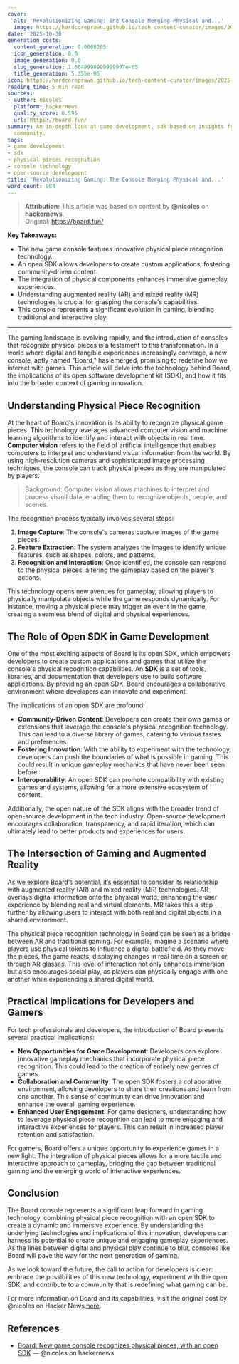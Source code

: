 ```yaml
---
cover:
  alt: 'Revolutionizing Gaming: The Console Merging Physical and...'
  image: https://hardcoreprawn.github.io/tech-content-curator/images/2025-10-30-revolutionizing-gaming-console-merging.png
date: '2025-10-30'
generation_costs:
  content_generation: 0.0008205
  icon_generation: 0.0
  image_generation: 0.0
  slug_generation: 1.6049999999999997e-05
  title_generation: 5.355e-05
icon: https://hardcoreprawn.github.io/tech-content-curator/images/2025-10-30-revolutionizing-gaming-console-merging-icon.png
reading_time: 5 min read
sources:
- author: nicoles
  platform: hackernews
  quality_score: 0.595
  url: https://board.fun/
summary: An in-depth look at game development, sdk based on insights from the tech
  community.
tags:
- game development
- sdk
- physical pieces recognition
- console technology
- open-source development
title: 'Revolutionizing Gaming: The Console Merging Physical and...'
word_count: 984
---
```


> **Attribution:** This article was based on content by **@nicoles** on **hackernews**.  
> Original: https://board.fun/

**Key Takeaways:**
- The new game console features innovative physical piece recognition technology.
- An open SDK allows developers to create custom applications, fostering community-driven content.
- The integration of physical components enhances immersive gameplay experiences.
- Understanding augmented reality (AR) and mixed reality (MR) technologies is crucial for grasping the console's capabilities.
- This console represents a significant evolution in gaming, blending traditional and interactive play.

---

The gaming landscape is evolving rapidly, and the introduction of consoles that recognize physical pieces is a testament to this transformation. In a world where digital and tangible experiences increasingly converge, a new console, aptly named "Board," has emerged, promising to redefine how we interact with games. This article will delve into the technology behind Board, the implications of its open software development kit (SDK), and how it fits into the broader context of gaming innovation. 

## Understanding Physical Piece Recognition

At the heart of Board's innovation is its ability to recognize physical game pieces. This technology leverages advanced computer vision and machine learning algorithms to identify and interact with objects in real time. **Computer vision** refers to the field of artificial intelligence that enables computers to interpret and understand visual information from the world. By using high-resolution cameras and sophisticated image processing techniques, the console can track physical pieces as they are manipulated by players.

> Background: Computer vision allows machines to interpret and process visual data, enabling them to recognize objects, people, and scenes.

The recognition process typically involves several steps: 
1. **Image Capture**: The console's cameras capture images of the game pieces.
2. **Feature Extraction**: The system analyzes the images to identify unique features, such as shapes, colors, and patterns.
3. **Recognition and Interaction**: Once identified, the console can respond to the physical pieces, altering the gameplay based on the player's actions.

This technology opens new avenues for gameplay, allowing players to physically manipulate objects while the game responds dynamically. For instance, moving a physical piece may trigger an event in the game, creating a seamless blend of digital and physical experiences.

## The Role of Open SDK in Game Development

One of the most exciting aspects of Board is its open SDK, which empowers developers to create custom applications and games that utilize the console's physical recognition capabilities. An **SDK** is a set of tools, libraries, and documentation that developers use to build software applications. By providing an open SDK, Board encourages a collaborative environment where developers can innovate and experiment.

The implications of an open SDK are profound:
- **Community-Driven Content**: Developers can create their own games or extensions that leverage the console's physical recognition technology. This can lead to a diverse library of games, catering to various tastes and preferences.
- **Fostering Innovation**: With the ability to experiment with the technology, developers can push the boundaries of what is possible in gaming. This could result in unique gameplay mechanics that have never been seen before.
- **Interoperability**: An open SDK can promote compatibility with existing games and systems, allowing for a more extensive ecosystem of content.

Additionally, the open nature of the SDK aligns with the broader trend of open-source development in the tech industry. Open-source development encourages collaboration, transparency, and rapid iteration, which can ultimately lead to better products and experiences for users.

## The Intersection of Gaming and Augmented Reality

As we explore Board’s potential, it’s essential to consider its relationship with augmented reality (AR) and mixed reality (MR) technologies. AR overlays digital information onto the physical world, enhancing the user experience by blending real and virtual elements. MR takes this a step further by allowing users to interact with both real and digital objects in a shared environment.

The physical piece recognition technology in Board can be seen as a bridge between AR and traditional gaming. For example, imagine a scenario where players use physical tokens to influence a digital battlefield. As they move the pieces, the game reacts, displaying changes in real time on a screen or through AR glasses. This level of interaction not only enhances immersion but also encourages social play, as players can physically engage with one another while experiencing a shared digital world.

## Practical Implications for Developers and Gamers

For tech professionals and developers, the introduction of Board presents several practical implications:
- **New Opportunities for Game Development**: Developers can explore innovative gameplay mechanics that incorporate physical piece recognition. This could lead to the creation of entirely new genres of games.
- **Collaboration and Community**: The open SDK fosters a collaborative environment, allowing developers to share their creations and learn from one another. This sense of community can drive innovation and enhance the overall gaming experience.
- **Enhanced User Engagement**: For game designers, understanding how to leverage physical piece recognition can lead to more engaging and interactive experiences for players. This can result in increased player retention and satisfaction.

For gamers, Board offers a unique opportunity to experience games in a new light. The integration of physical pieces allows for a more tactile and interactive approach to gameplay, bridging the gap between traditional gaming and the emerging world of interactive experiences.

## Conclusion

The Board console represents a significant leap forward in gaming technology, combining physical piece recognition with an open SDK to create a dynamic and immersive experience. By understanding the underlying technologies and implications of this innovation, developers can harness its potential to create unique and engaging gameplay experiences. As the lines between digital and physical play continue to blur, consoles like Board will pave the way for the next generation of gaming.

As we look toward the future, the call to action for developers is clear: embrace the possibilities of this new technology, experiment with the open SDK, and contribute to a community that is redefining what gaming can be.

For more information on Board and its capabilities, visit the original post by @nicoles on Hacker News [here](https://board.fun/).

## References

- [Board: New game console recognizes physical pieces, with an open SDK](https://board.fun/) — @nicoles on hackernews